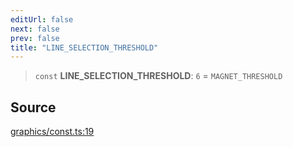 ```yaml
---
editUrl: false
next: false
prev: false
title: "LINE_SELECTION_THRESHOLD"
---
```


> `const` **LINE\_SELECTION\_THRESHOLD**: `6` = `MAGNET_THRESHOLD`

## Source

[graphics/const.ts:19](https://github.com/dgmjs/dgmjs/blob/6298c851d69b83f472385d1ebb3c937ddb56985d/packages/core/src/graphics/const.ts#L19)
